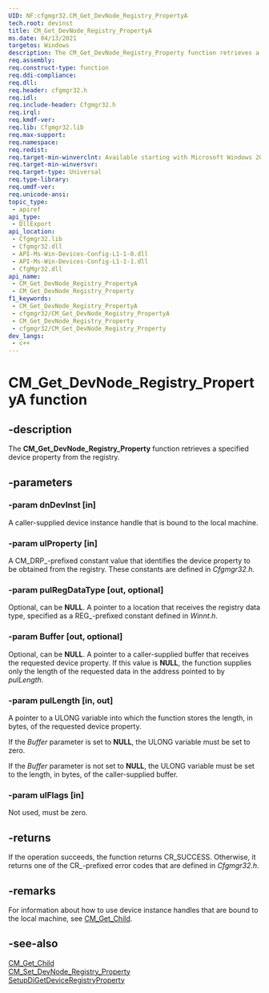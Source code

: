 ```yaml
---
UID: NF:cfgmgr32.CM_Get_DevNode_Registry_PropertyA
tech.root: devinst 
title: CM_Get_DevNode_Registry_PropertyA
ms.date: 04/13/2021
targetos: Windows
description: The CM_Get_DevNode_Registry_Property function retrieves a specified device property from the registry.
req.assembly: 
req.construct-type: function
req.ddi-compliance: 
req.dll: 
req.header: cfgmgr32.h
req.idl: 
req.include-header: Cfgmgr32.h 
req.irql: 
req.kmdf-ver: 
req.lib: Cfgmgr32.lib 
req.max-support: 
req.namespace: 
req.redist: 
req.target-min-winverclnt: Available starting with Microsoft Windows 2000. 
req.target-min-winversvr: 
req.target-type: Universal 
req.type-library: 
req.umdf-ver: 
req.unicode-ansi: 
topic_type:
 - apiref
api_type:
 - DllExport
api_location:
 - Cfgmgr32.lib
 - Cfgmgr32.dll
 - API-Ms-Win-Devices-Config-L1-1-0.dll
 - API-Ms-Win-Devices-Config-L1-1-1.dll
 - CfgMgr32.dll
api_name:
 - CM_Get_DevNode_Registry_PropertyA
 - CM_Get_DevNode_Registry_Property
f1_keywords:
 - CM_Get_DevNode_Registry_PropertyA
 - cfgmgr32/CM_Get_DevNode_Registry_PropertyA
 - CM_Get_DevNode_Registry_Property
 - cfgmgr32/CM_Get_DevNode_Registry_Property
dev_langs:
 - c++
---
```


# CM_Get_DevNode_Registry_PropertyA function

## -description

 The <b>CM_Get_DevNode_Registry_Property</b> function retrieves a specified device property from the registry.

## -parameters

### -param dnDevInst [in]

A caller-supplied device instance handle that is bound to the local machine.

### -param ulProperty [in]

A CM_DRP_-prefixed constant value that identifies the device property to be obtained from the registry. These constants are defined in <i>Cfgmgr32.h</i>.

### -param pulRegDataType [out, optional]

Optional, can be <b>NULL</b>. A pointer to a location that receives the registry data type, specified as a REG_-prefixed constant defined in <i>Winnt.h</i>.

### -param Buffer [out, optional]

Optional, can be <b>NULL</b>. A pointer to a caller-supplied buffer that receives the requested device property. If this value is <b>NULL</b>, the function supplies only the length of the requested data in the address pointed to by <i>pulLength</i>.

### -param pulLength [in, out]

A pointer to a ULONG variable into which the function stores the length, in bytes, of the requested device property.

If the <i>Buffer</i> parameter is set to <b>NULL</b>, the ULONG variable must be set to zero.

If the <i>Buffer</i> parameter is not set to <b>NULL</b>, the ULONG variable must be set to the length, in bytes, of the caller-supplied buffer.

### -param ulFlags [in]

Not used, must be zero.

## -returns

If the operation succeeds, the function returns CR_SUCCESS. Otherwise, it returns one of the CR_-prefixed error codes that are defined in <i>Cfgmgr32.h</i>.

## -remarks

For information about how to use device instance handles that are bound to the local machine, see <a href="/windows/desktop/api/cfgmgr32/nf-cfgmgr32-cm_get_child">CM_Get_Child</a>.

## -see-also

<a href="/windows/desktop/api/cfgmgr32/nf-cfgmgr32-cm_get_child">CM_Get_Child</a>  
<a href="/windows/desktop/api/cfgmgr32/nf-cfgmgr32-cm_set_devnode_registry_propertya">CM_Set_DevNode_Registry_Property</a>  
<a href="/windows/desktop/api/setupapi/nf-setupapi-setupdigetdeviceregistrypropertya">SetupDiGetDeviceRegistryProperty</a>  
